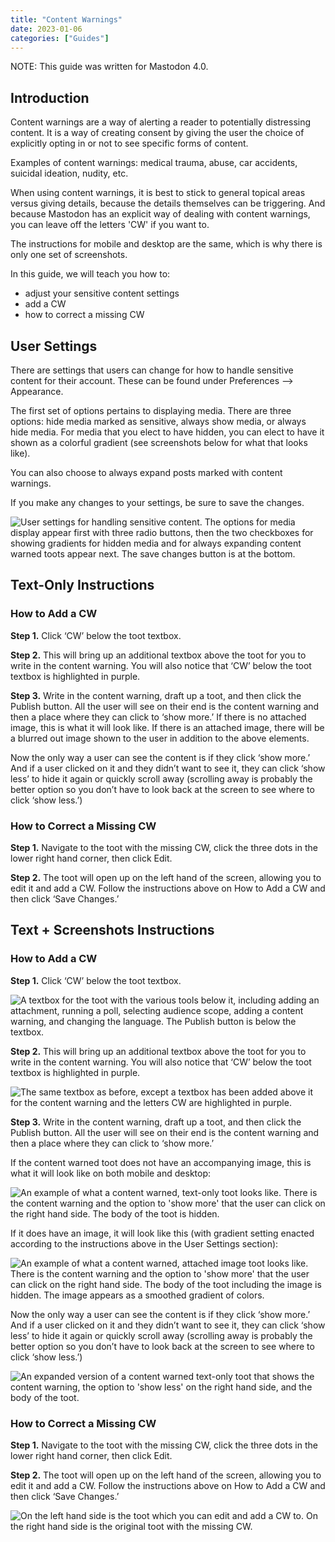 ```yaml
---
title: "Content Warnings"
date: 2023-01-06
categories: ["Guides"]
---
```


NOTE: This guide was written for Mastodon 4.0.

## Introduction

Content warnings are a way of alerting a reader to potentially distressing content. It is a way of creating consent by giving the user the choice of explicitly opting in or not to see specific forms of content.

Examples of content warnings: medical trauma, abuse, car accidents, suicidal ideation, nudity, etc. 

When using content warnings, it is best to stick to general topical areas versus giving details, because the details themselves can be triggering. And because Mastodon has an explicit way of dealing with content warnings, you can leave off the letters 'CW' if you want to. 

The instructions for mobile and desktop are the same, which is why there is only one set of screenshots.

In this guide, we will teach you how to: 

- adjust your sensitive content settings
- add a CW 
- how to correct a missing CW

## User Settings

There are settings that users can change for how to handle sensitive content for their account. These can be found under Preferences --> Appearance.

The first set of options pertains to displaying media. There are three options: hide media marked as sensitive, always show media, or always hide media. 
For media that you elect to have hidden, you can elect to have it shown as a colorful gradient (see screenshots below for what that looks like).

You can also choose to always expand posts marked with content warnings.

If you make any changes to your settings, be sure to save the changes.

![User settings for handling sensitive content. The options for media display appear first with three radio buttons, then the two checkboxes for showing gradients for hidden media and for always expanding content warned toots appear next. The save changes button is at the bottom.](/img/Guides/HowtoCW/SensitiveContentSettings.png)

## Text-Only Instructions

### How to Add a CW

**Step 1.** Click ‘CW’ below the toot textbox. 

**Step 2.** This will bring up an additional textbox above the toot for you to write in the content warning. You will also notice that ‘CW’ below the toot textbox is highlighted in purple.

**Step 3.** Write in the content warning, draft up a toot, and then click the Publish button. All the user will see on their end is the content warning and then a place where they can click to ‘show more.’ If there is no attached image, this is what it will look like. If there is an attached image, there will be a blurred out image shown to the user in addition to the above elements.

Now the only way a user can see the content is if they click ‘show more.’ And if a user clicked on it and they didn’t want to see it, they can click ‘show less’ to hide it again or quickly scroll away (scrolling away is probably the better option so you don’t have to look back at the screen to see where to click ‘show less.’)

### How to Correct a Missing CW

**Step 1.** Navigate to the toot with the missing CW, click the three dots in the lower right hand corner, then click Edit.

**Step 2.** The toot will open up on the left hand of the screen, allowing you to edit it and add a CW. Follow the instructions above on How to Add a CW and then click ‘Save Changes.’

## Text + Screenshots Instructions

### How to Add a CW

**Step 1.** Click ‘CW’ below the toot textbox. 

![A textbox for the toot with the various tools below it, including adding an attachment, running a poll, selecting audience scope, adding a content warning,  and changing the language. The Publish button is below the textbox.](/img/Guides/HowtoCW/CWHover.png)

**Step 2.** This will bring up an additional textbox above the toot for you to write in the content warning. You will also notice that ‘CW’ below the toot textbox is highlighted in purple.

![The same textbox as before, except a textbox has been added above it for the content warning and the letters CW are highlighted in purple.](/img/Guides/HowtoCW/HighlightedCW.png)

**Step 3.** Write in the content warning, draft up a toot, and then click the Publish button. All the user will see on their end is the content warning and then a place where they can click to ‘show more.’

If the content warned toot does not have an accompanying image, this is what it will look like on both mobile and desktop:

![An example of what a content warned, text-only toot looks like. There is the content warning and the option to 'show more' that the user can click on the right hand side. The body of the toot is hidden.](/img/Guides/HowtoCW/CWtootNoImage.png)

If it does have an image, it will look like this (with gradient setting enacted according to the instructions above in the User Settings section):

![An example of what a content warned, attached image toot looks like. There is the content warning and the option to 'show more' that the user can click on the right hand side. The body of the toot including the image is hidden. The image appears as a smoothed gradient of colors.](/img/Guides/HowtoCW/CWtootWithImage.png)

Now the only way a user can see the content is if they click ‘show more.’ And if a user clicked on it and they didn’t want to see it, they can click ‘show less’ to hide it again or quickly scroll away (scrolling away is probably the better option so you don’t have to look back at the screen to see where to click ‘show less.’)

![An expanded version of a content warned text-only toot that shows the content warning, the option to 'show less' on the right hand side, and the body of the toot.](/img/Guides/HowtoCW/ExpandedCWtoot.png)

### How to Correct a Missing CW

**Step 1.** Navigate to the toot with the missing CW, click the three dots in the lower right hand corner, then click Edit.

**Step 2.** The toot will open up on the left hand of the screen, allowing you to edit it and add a CW. Follow the instructions above on How to Add a CW and then click ‘Save Changes.’

![On the left hand side is the toot which you can edit and add a CW to. On the right hand side is the original toot with the missing CW. ](/img/Guides/HowtoCW/EditCW.png)




